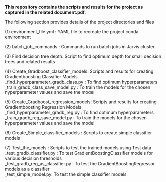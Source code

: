 **This repository contains the scripts and results for the project as captured in the related document.pdf.**      

The following section provides details of the project directories and files


(1) environment_file.yml : YAML file to recreate the project conda environment

(2) batch_job_commands : Commands to run batch jobs in Jarvis cluster

(3) Find decision tree depth: Script to find optimum depth for small decision trees and related results

(4) Create_Gradboost_classifier_models: Scripts and results for creating Gradientboosting Classifier Models        
    _find_hyperparameter_gradb_class.py : To find optimum hyperparameters   
    _train_gradb_class_save_model.py : To train the models for the chosen hyperparameter values and save the model

(5) Create_Gradboost_regression_models: Scripts and results for creating Gradientboosting Regression Models        
    _find_hyperparameter_gradb_reg.py : To find optimum hyperparameters   
    _train_gradb_reg_save_model.py :  To train the models for the chosen hyperparameter values and save the model

(6) Create_Simple_classifier_models : Scripts to create simple classifier models

(7) Test_the_models : Scripts to test the trained models using Test data        
    _test_gradb_classifier.py : To test GradientBoostingClassifier models for various decision thresholds   
    _test_gradb_reg_as_classifier.py : To test the GradientBoostingRegressor models as a classifier   
    _test_simple_model.py: To test the simple classifier models   
